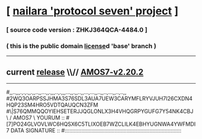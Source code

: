 
# [ [nailara 'protocol seven' project](http://nailara.network/) ]

### [ source code version : ZHKJ364QCA-4484.0 ]

### ( this is the public domain [license](../license)d 'base' branch )
---
## current [release](https://github.com/nailara-technologies/protocol-7/releases) \\\\// [AMOS7-v2.20.2](https://github.com/nailara-technologies/protocol-7/releases/tag/AMOS7-v2.20.2)
---

#,,..,,,.,.,.,,.,,..,,...,,.,,,..,.,,,...,,.,,..,,...,...,,..,,..,...,,..,..,,
#2WQ3OARPSSJHMA3S76SDL3AUA7UEW3CARYMFLRYVJUH7I26CXDN4HQP23SM4HRO5VDTQAUQCN3ZFM
#\\\|S76QMMQQOYIEHSETERJJQGLONLX3H4VHQGRPYGUFG7Y54NK4CBJ \ / AMOS7 \ YOURUM ::
#\[7]PO24GLVOVLWC6HQSX6C5TLIXOEB7WZCLILK4EBHYUGNWA4YWFMDI 7  DATA SIGNATURE ::
#:::::::::::::::::::::::::::::::::::::::::::::::::::::::::::::::::::::::::::::
